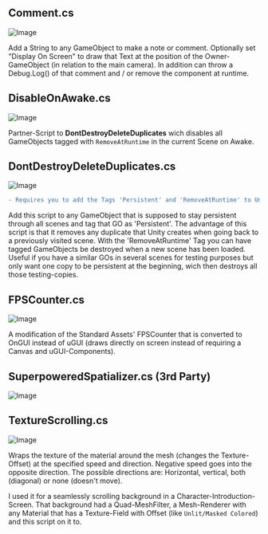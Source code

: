 ## Comment.cs
![Image](http://imgur.com/SAHWxUi.jpg)

Add a String to any GameObject to make a note or comment. Optionally set "Display On Screen" to draw that Text at the position of the Owner-GameObject (in relation to the main camera).
In addition can throw a Debug.Log() of that comment and / or remove the component at runtime.

## DisableOnAwake.cs
![Image](http://imgur.com/PR5C0IG.jpg)

Partner-Script to **DontDestroyDeleteDuplicates** wich disables all GameObjects tagged with `RemoveAtRuntime` in the current Scene on Awake.

## DontDestroyDeleteDuplicates.cs
![Image](http://i.imgur.com/FqJX5va.jpg)

```diff
- Requires you to add the Tags 'Persistent' and 'RemoveAtRuntime' to Unity. 
```

Add this script to any GameObject that is supposed to stay persistent through all scenes and tag that GO as 'Persistent'.
The advantage of this script is that it removes any duplicate that Unity creates when going back to a previously visited scene.
With the 'RemoveAtRuntime' Tag you can have tagged GameObjects be destroyed when a new scene has been loaded. Useful if you have a similar 
GOs in several scenes for testing purposes but only want one copy to be persistent at the beginning, wich then destroys all those testing-copies.

## FPSCounter.cs
![Image](http://imgur.com/SAap4pL.jpg)

A modification of the Standard Assets' FPSCounter that is converted to OnGUI instead of uGUI (draws directly on screen instead of requiring a Canvas and uGUI-Components).

## SuperpoweredSpatializer.cs (3rd Party) 
![Image](http://imgur.com/mm2x8Dg.jpg)

## TextureScrolling.cs
![Image](http://imgur.com/PviAb8E.jpg)

Wraps the texture of the material around the mesh (changes the Texture-Offset) at the specified speed and direction. Negative speed goes into the opposite direction.
The possible directions are: Horizontal, vertical, both (diagonal) or none (doesn't move).

I used it for a seamlessly scrolling background in a Character-Introduction-Screen. 
That background had a Quad-MeshFilter, a Mesh-Renderer with any Material that has a Texture-Field with Offset (like `Unlit/Masked Colored`) and this script on it to.
